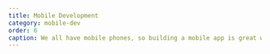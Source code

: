 ```yaml
---
title: Mobile Development
category: mobile-dev
order: 6
caption: We all have mobile phones, so building a mobile app is great way to reach many people.
---
```

